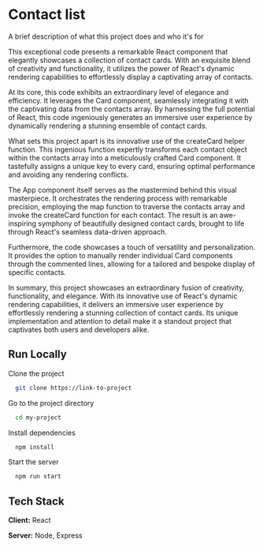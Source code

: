 

# Contact list

A brief description of what this project does and who it's for

This exceptional code presents a remarkable React component that elegantly showcases a collection of contact cards. With an exquisite blend of creativity and functionality, it utilizes the power of React's dynamic rendering capabilities to effortlessly display a captivating array of contacts.

At its core, this code exhibits an extraordinary level of elegance and efficiency. It leverages the Card component, seamlessly integrating it with the captivating data from the contacts array. By harnessing the full potential of React, this code ingeniously generates an immersive user experience by dynamically rendering a stunning ensemble of contact cards.

What sets this project apart is its innovative use of the createCard helper function. This ingenious function expertly transforms each contact object within the contacts array into a meticulously crafted Card component. It tastefully assigns a unique key to every card, ensuring optimal performance and avoiding any rendering conflicts.

The App component itself serves as the mastermind behind this visual masterpiece. It orchestrates the rendering process with remarkable precision, employing the map function to traverse the contacts array and invoke the createCard function for each contact. The result is an awe-inspiring symphony of beautifully designed contact cards, brought to life through React's seamless data-driven approach.

Furthermore, the code showcases a touch of versatility and personalization. It provides the option to manually render individual Card components through the commented lines, allowing for a tailored and bespoke display of specific contacts.

In summary, this project showcases an extraordinary fusion of creativity, functionality, and elegance. With its innovative use of React's dynamic rendering capabilities, it delivers an immersive user experience by effortlessly rendering a stunning collection of contact cards. Its unique implementation and attention to detail make it a standout project that captivates both users and developers alike.






## Run Locally

Clone the project

```bash
  git clone https://link-to-project
```

Go to the project directory

```bash
  cd my-project
```

Install dependencies

```bash
  npm install
```

Start the server

```bash
  npm run start
```


## Tech Stack

**Client:** React

**Server:** Node, Express


